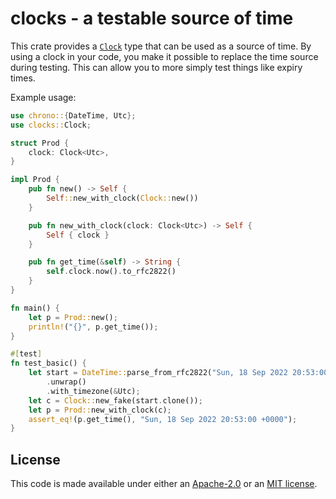 # clocks - a testable source of time

This crate provides a
[`Clock`](https://docs.rs/django-query/latest/clocks/struct.Clock.html)
type that can be used as a source of time. By using a clock in your
code, you make it possible to replace the time source during
testing. This can allow you to more simply test things like expiry
times.

Example usage:
```rust
use chrono::{DateTime, Utc};
use clocks::Clock;

struct Prod {
    clock: Clock<Utc>,
}

impl Prod {
    pub fn new() -> Self {
        Self::new_with_clock(Clock::new())
    }

    pub fn new_with_clock(clock: Clock<Utc>) -> Self {
        Self { clock }
    }

    pub fn get_time(&self) -> String {
        self.clock.now().to_rfc2822()
    }
}

fn main() {
    let p = Prod::new();
    println!("{}", p.get_time());
}

#[test]
fn test_basic() {
    let start = DateTime::parse_from_rfc2822("Sun, 18 Sep 2022 20:53:00 GMT")
        .unwrap()
        .with_timezone(&Utc);
    let c = Clock::new_fake(start.clone());
    let p = Prod::new_with_clock(c);
    assert_eq!(p.get_time(), "Sun, 18 Sep 2022 20:53:00 +0000");
}
```

## License

This code is made available under either an
[Apache-2.0](https://opensource.org/licenses/Apache-2.0) or an [MIT
license](https://opensource.org/licenses/MIT).
